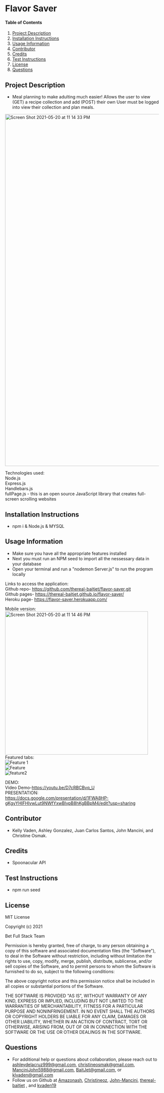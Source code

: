 # Flavor Saver
    
#### Table of Contents
1. [Project Description](#project-description)
2. [Installation Instructions](#installation-instructions)
3. [Usage Information](#usage-information)
4. [Contributor](#contributor)
5. [Credits](#credits)
6. [Test Instructions](#test-instructions)
7. [License](#license)
8. [Questions](#questions)
## Project Description
* Meal planning to make adulting much easier! Allows the user to view (GET) a recipe collection and add (POST) their own
User must be logged into view their collection and plan meals.

<img width="1150" alt="Screen Shot 2021-05-20 at 11 14 33 PM" src="https://user-images.githubusercontent.com/77952267/119202662-45c30400-ba5f-11eb-8814-3adedf70613a.png">

Technologies used: <br>
Node.js <br>
Express.js <br>
Handlebars.js <br>
fullPage.js - this is an open source JavaScript library that creates full-screen scrolling websites <br>

## Installation Instructions
* npm i & Node.js & MYSQL
## Usage Information
* Make sure you have all the appropriate features installed<br>
* Next you must run an NPM seed to import all the nessessary data in your database <br>
* Open your terminal and run a "nodemon Server.js" to run the program locally <br> 

Links to access the application: <br>
Github repo- https://github.com/thereal-baitjet/flavor-saver.git <br>
Github pages- https://thereal-baitjet.github.io/flavor-saver/ <br>
Heroku page- https://flavor-saver.herokuapp.com/

Mobile version: <br>
<img width="468" alt="Screen Shot 2021-05-20 at 11 14 46 PM" src="https://user-images.githubusercontent.com/77952267/119239697-bd089e80-bb18-11eb-8402-5fdfe23e1936.png"> <br>
Featured tabs: <br>
![Feature 1](https://user-images.githubusercontent.com/77952267/119239760-29839d80-bb19-11eb-9b2f-566628139caa.png) <br>
![Feature](https://user-images.githubusercontent.com/77952267/119239765-30aaab80-bb19-11eb-85c2-3c53ba64cde6.png) <br>
![feature2](https://user-images.githubusercontent.com/77952267/119239869-102f2100-bb1a-11eb-9eca-65bd93e1456a.png)


DEMO:<br>
Video Demo-https://youtu.be/D7cRBCBvq_U <br>
PRESENTATION: <br> 
https://docs.google.com/presentation/d/1FWA8HP-gKgyYHIFHlvwLut9NWfYxwBlvpB8hKgBBpM4/edit?usp=sharing


## Contributor 
* Kelly Vaden, Ashley Gonzalez, Juan Carlos Santos, John Mancini, and Christine Osmak. 
## Credits
* Spoonacular API
## Test Instructions
* npm run seed
## License
MIT License

Copyright (c) 2021 

Bet Full Stack Team

Permission is hereby granted, free of charge, to any person obtaining a copy
of this software and associated documentation files (the "Software"), to deal
in the Software without restriction, including without limitation the rights
to use, copy, modify, merge, publish, distribute, sublicense, and/or sell
copies of the Software, and to permit persons to whom the Software is
furnished to do so, subject to the following conditions:

The above copyright notice and this permission notice shall be included in all
copies or substantial portions of the Software.

THE SOFTWARE IS PROVIDED "AS IS", WITHOUT WARRANTY OF ANY KIND, EXPRESS OR
IMPLIED, INCLUDING BUT NOT LIMITED TO THE WARRANTIES OF MERCHANTABILITY,
FITNESS FOR A PARTICULAR PURPOSE AND NONINFRINGEMENT. IN NO EVENT SHALL THE
AUTHORS OR COPYRIGHT HOLDERS BE LIABLE FOR ANY CLAIM, DAMAGES OR OTHER
LIABILITY, WHETHER IN AN ACTION OF CONTRACT, TORT OR OTHERWISE, ARISING FROM,
OUT OF OR IN CONNECTION WITH THE SOFTWARE OR THE USE OR OTHER DEALINGS IN THE
SOFTWARE.

## Questions
* For additional help or questions about collaboration, please reach out to ashleydelacruz999@gmail.com, christineosmak@gmail.com, ManciniJohn5988@gmail.com, BaitJet@gmail.com, or klvaden@gmail.com
* Follow us on Github at [Amazonash](http://github.com/Amazonash), [Christineoz](http://github.com/Christineoz), [John-Mancini](http://github.com/John-Mancini), [thereal-baitjet](http://github.com/thereal-baitjet) , and  [kvaden19](http://github.com/kvaden19)
